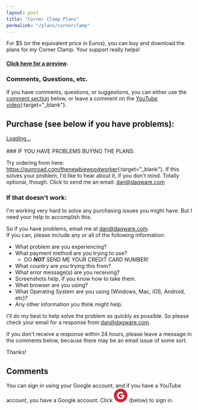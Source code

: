 ```yaml
---
layout: post
title: "Corner Clamp Plans"
permalink: "/plans/cornerclamp"
---
```


For $5 (or the equivalent price in Euros), you can buy and download the plans for my Corner Clamp. Your support really helps!

#### [Click here for a preview](/plans/cornerclamp/preview).

### Comments, Questions, etc.

If you have comments, questions, or suggestions, you can either use the [comment section](#comments) below, or leave a comment on the [YouTube video](https://youtu.be/X4BSyZuc-ak){:target="_blank"}.

## Purchase (see below if you have problems):
<script src="https://gumroad.com/js/gumroad-embed.js"></script>
<div class="gumroad-product-embed" data-gumroad-product-id="uqFKi"><a href="https://gumroad.com/l/uqFKi">Loading...</a></div>

<br/>
### IF YOU HAVE PROBLEMS BUYING THE PLANS:

Try ordering from here: <https://gumroad.com/thenewbiewoodworker>{:target="_blank"}. If this solves your problem, I'd like to hear about it, if you don't mind. Totally optional, though. Click to send me an email: <dan@dagware.com>

### If that doesn't work:

I'm working very hard to solve any purchasing issues you might have. But I need your help to accomplish this.

So if you have problems, email me at <dan@dagware.com>. <br/>
If you can, please include any or all of the following information:

* What problem are you experiencing?
* What payment method are you trying to use?
   * DO **_NOT_** SEND ME YOUR CREDIT CARD NUMBER!
* What country are you trying this from?
* What error message(s) are you receiving?
* Screenshots help, if you know how to take them.
* What browser are you using?
* What Operating System are you using (Windows, Mac, iOS, Android, etc)?
* Any other information you think might help.

I'll do my best to help solve the problem as quickly as possible. So please check your email for a response from dan@dagware.com.

If you don't receive a response within 24 hours, please leave a message in the comments below, because there may be an email issue of some sort.

Thanks!

<a name="comments"></a>
## Comments
You can sign in using your Google account, and if you have a YouTube account, you have a Google account. Click ![the "G" icon](/assets/images/google_g_icon_36.png) (below) to sign in.
